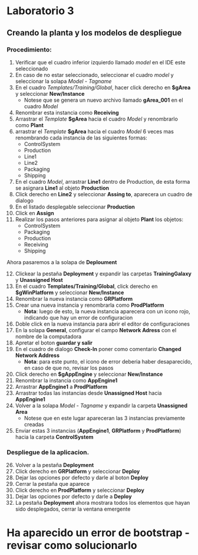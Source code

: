 # Laboratorio 3
## Creando la planta y los modelos de despliegue

### Procedimiento: 

1. Verificar que el cuadro inferior izquierdo llamado _model_ en el IDE este seleccionado
2. En caso de no estar seleccionado, seleccionar el cuadro _model_ y seleccionar la solapa _Model - Tagname_
3. En el cuadro _Templates/Training/Global_, hacer click derecho en **$gArea** y seleccionar **New/Instance**
    - Notese que se genera un nuevo archivo llamado **gArea_001** en el cuadro _Model_
4. Renombrar esta instancia como **Receiving**
5. Arrastrar el _Template_ **$gArea** hacia el cuadro _Model_ y renombrarlo como **Plant**
6. arrastrar el _Template_ **$gArea** hacia el cuadro _Model_ 6 veces mas renombrando cada instancia de las siguientes formas: 
    - ControlSystem
    - Production
    - Line1
    - Line2
    - Packaging
    - Shipping 
7. En el cuadro _Model_, arrastrar **Line1** dentro de Production, de esta forma se asignara **Line1** al objeto **Production**
8. Click derecho en **Line2** y seleccionar **Assing to**, aparecera un cuadro de dialogo
9. En el listado desplegable seleccionar **Production**
10. Click en **Assign**
11. Realizar los pasos anteriores para asignar al objeto **Plant** los objetos:
    - ControlSystem
    - Packaging
    - Production
    - Receiving
    - Shipping

Ahora pasaremos a la solapa de **Deploument**

12. Clickear la pestaña **Deployment** y expandir las carpetas **TrainingGalaxy** y **Unassigned Host**
13. En el cuadro **Templates/Training/Global**, click derecho en **$gWinPlatform** y seleccionar **New/Instance**
14. Renombrar la nueva instancia como **GRPlatform**
15. Crear una nueva instancia y renombrarla como **ProdPlatform**
    - **Nota**: luego de esto, la nueva instancia aparecera con un icono rojo, indicando que hay un error de configuracion
16. Doble click en la nueva instancia para abrir el editor de configuraciones
17. En la solapa **General**, configurar el campo **Network Adress** con el nombre de la computadora
18. Apretar el boton **guardar y salir**
19. En el cuadro de dialogo **Check-In** poner como comentario **Changed Network Address**
    - **Nota**: para este punto, el icono de error deberia haber desaparecido, en caso de que no, revisar los pasos
20. Click derecho en **$gAppEngine** y seleccionar **New/Instance**
21. Renombrar la instancia como **AppEngine1**
22. Arrastrar **AppEngine1** a **ProdPlatform**
23. Arrastrar todas las instancias desde **Unassigned Host** hacia **AppEngine1**
24. Volver a la solapa _Model - Tagname_ y expandir la carpeta **Unassigned Area**
    - Notese que en este lugar apareceran las 3 instancias previamente creadas
25. Enviar estas 3 instancias (**AppEngine1**, **GRPlatform** y **ProdPlatform**) hacia la carpeta **ControlSystem**

### Despliegue de la aplicacion.

26. Volver a la pestaña **Deployment** 
27. Click derecho en **GRPlatform** y seleccionar **Deploy**
28. Dejar las opciones por defecto y darle al boton **Deploy**
29. Cerrar la pestaña que aparece
30. Click derecho en **ProdPlatform** y seleccionar **Deploy**
31. Dejar las opciones por defecto y darle a **Deploy**
32. La pestaña **Deployment** ahora mostrara todos los elementos que hayan sido desplegados, cerrar la ventana emergente


# Ha aparecido un error de bootstrap - revisar como solucionarlo
